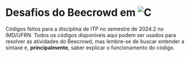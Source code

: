 # Desafios do Beecrowd em ![C](https://img.shields.io/badge/C-blue)

Códigos feitos para a disciplina de ITP no semestre de 2024.2 no IMD/UFRN. Todos os códigos disponíveis aqui podem ser usados para resolver as atividades do Beecrowd, mas lembre-se de buscar entender a sintaxe e, **principalmente**, saber explicar o funcionamento do código. 
